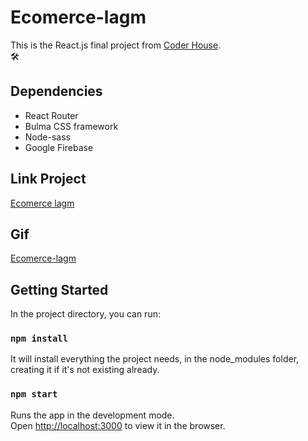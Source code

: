 # Ecomerce-lagm
This is the React.js final project from [Coder House](https://coderhouse.com).\
🛠

## Dependencies 
* React Router
* Bulma CSS framework 
* Node-sass
* Google Firebase

## Link Project
[Ecomerce lagm](https://ecomercelagm.herokuapp.com/)

## Gif
[Ecomerce-lagm](https://ibb.co/bm5mhJY)

## Getting Started

In the project directory, you can run:
### `npm install`

It will install everything the project needs, in the node_modules folder, creating it if it's not existing already.
### `npm start`

Runs the app in the development mode.\
Open [http://localhost:3000](http://localhost:3000) to view it in the browser.

